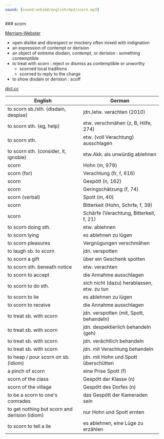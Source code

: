 ```yaml
---
sound: [sound:ankimd/english/mp3/scorn.mp3]
---
```


\### scorn

[Merriam-Webster](https://www.merriam-webster.com/dictionary/scorn)

- open dislike and disrespect or mockery often mixed with indignation
- an expression of contempt or derision
- an object of extreme disdain, contempt, or derision : something contemptible
- to treat with scorn : reject or dismiss as contemptible or unworthy
    - scorned local traditions
    - scorned to reply to the charge
- to show disdain or derision : scoff

[dict.cc](https://www.dict.cc/scorn)

| English        | German       |
| -------------- | ------------ |
| to scorn sb./sth. (disdain, despise) | jdn./etw. verachten (2010) |
| to scorn sth. (eg, help) | etw. verschmähen (z, B, Hilfe, 274) |
| to scorn sth. | etw. (voll Verachtung) ausschlagen |
| to scorn sth. (consider, it, ignoble) | etw.Akk. als unwürdig ablehnen |
| scorn | Hohn (m, 979) |
| scorn (for) | Verachtung (fr, f, 616) |
| scorn | Gespött (n, 162) |
| scorn | Geringschätzung (f, 74) |
| scorn (verbal) | Spott (m, 40) |
| scorn | Bitterkeit (Hohn, Schrfe, f, 39) |
| scorn | Schärfe (Verachtung, Bitterkeit, f, 21) |
| to scorn doing sth. | etw. ablehnen |
| to scorn lying | es ablehnen zu lügen |
| to scorn pleasures | Vergnügungen verschmähen |
| to laugh sb. to scorn | jdn. verspotten |
| to scorn a gift | über ein Geschenk spotten |
| to scorn sth. beneath notice | etw. verachten |
| to scorn to accept | die Annahme ausschlagen |
| to scorn to do sth. | sich nicht (dazu) herablassen, etw. zu tun |
| to scorn to lie | es ablehnen zu lügen |
| to scorn to receive | die Annahme ausschlagen |
| to treat sb. with scorn | jdn. verspotten (mit, Spott, behandeln) |
| to treat sb. with scorn | jdn. despektierlich behandeln (geh) |
| to treat sb. with scorn | jdn. verächtlich behandeln |
| to treat sb. with scorn | jdn. mit Verachtung behandeln |
| to heap / pour scorn on sb. (idiom) | jdn. mit Hohn und Spott überschütten |
| a pinch of scorn | eine Prise Spott (f) |
| scorn of the class | Gespött der Klasse (n) |
| scorn of the village | Gespött des Dorfes (n) |
| to be a scorn to one's comrades | das Gespött der Kameraden sein |
| to get nothing but scorn and derision (idiom) | nur Hohn und Spott ernten |
| to scorn to tell a lie | es ablehnen, eine Lüge zu erzählen |
